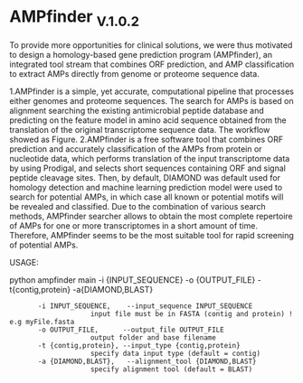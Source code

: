 # AMPfinder <sub> V.1.0.2</sub>


To provide more opportunities for clinical solutions, we were thus motivated to design a homology-based gene prediction program (AMPfinder), an integrated tool stream that combines ORF prediction, and AMP classification to extract AMPs directly from genome or proteome sequence data.

  1.AMPfinder is a simple, yet accurate, computational pipeline that processes either genomes and proteome sequences. The search for AMPs is based on alignment searching the existing antimicrobial peptide database and predicting on the feature model in amino acid sequence obtained from the translation of the original transcriptome sequence data. The workflow showed as Figure.
  2.AMPfinder is a free software tool that combines ORF prediction and accurately classification of the AMPs from protein or nucleotide data, which performs translation of the input transcriptome data by using Prodigal, and selects short sequences containing ORF and signal peptide cleavage sites. Then, by default, DIAMOND was default used for homology detection and machine learning prediction model were used to search for potential AMPs, in which case all known or potential motifs will be revealed and classified. Due to the combination of various search methods, AMPfinder searcher allows to obtain the most complete repertoire of AMPs for one or more transcriptomes in a short amount of time. Therefore, AMPfinder seems to be the most suitable tool for rapid screening of potential AMPs.



USAGE:

python ampfinder main -i {INPUT_SEQUENCE} -o {OUTPUT_FILE} -t{contig,protein} -a{DIAMOND,BLAST} 



           -i INPUT_SEQUENCE,    --input_sequence INPUT_SEQUENCE
                        input file must be in FASTA (contig and protein) ! e.g myFile.fasta                       
           -o OUTPUT_FILE, 	    --output_file OUTPUT_FILE 
                        output folder and base filename      
           -t {contig,protein},	--input_type {contig,protein}
                        specify data input type (default = contig)
           -a {DIAMOND,BLAST},   --alignment_tool {DIAMOND,BLAST}
                        specify alignment tool (default = BLAST)
                        

